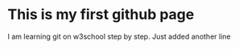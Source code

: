 # This is my first github page

I am learning git on w3school step by step.
Just added another line 
